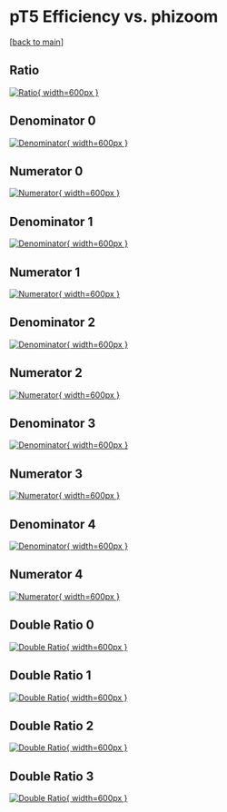 # pT5 Efficiency vs. phizoom

[[back to main](./)]



## Ratio

[![Ratio](../mtv/var/pT5_xtr_13_-1_eff_phizoom.png){ width=600px }](../mtv/var/pT5_xtr_13_-1_eff_phizoom.pdf)

## Denominator 0

[![Denominator](../mtv/den/pT5_xtr_13_-1_eff_phizoom_den0.png){ width=600px }](../mtv/den/pT5_xtr_13_-1_eff_phizoom_den0.pdf)

## Numerator 0

[![Numerator](../mtv/num/pT5_xtr_13_-1_eff_phizoom_num0.png){ width=600px }](../mtv/num/pT5_xtr_13_-1_eff_phizoom_num0.pdf)

## Denominator 1

[![Denominator](../mtv/den/pT5_xtr_13_-1_eff_phizoom_den1.png){ width=600px }](../mtv/den/pT5_xtr_13_-1_eff_phizoom_den1.pdf)

## Numerator 1

[![Numerator](../mtv/num/pT5_xtr_13_-1_eff_phizoom_num1.png){ width=600px }](../mtv/num/pT5_xtr_13_-1_eff_phizoom_num1.pdf)

## Denominator 2

[![Denominator](../mtv/den/pT5_xtr_13_-1_eff_phizoom_den2.png){ width=600px }](../mtv/den/pT5_xtr_13_-1_eff_phizoom_den2.pdf)

## Numerator 2

[![Numerator](../mtv/num/pT5_xtr_13_-1_eff_phizoom_num2.png){ width=600px }](../mtv/num/pT5_xtr_13_-1_eff_phizoom_num2.pdf)

## Denominator 3

[![Denominator](../mtv/den/pT5_xtr_13_-1_eff_phizoom_den3.png){ width=600px }](../mtv/den/pT5_xtr_13_-1_eff_phizoom_den3.pdf)

## Numerator 3

[![Numerator](../mtv/num/pT5_xtr_13_-1_eff_phizoom_num3.png){ width=600px }](../mtv/num/pT5_xtr_13_-1_eff_phizoom_num3.pdf)

## Denominator 4

[![Denominator](../mtv/den/pT5_xtr_13_-1_eff_phizoom_den4.png){ width=600px }](../mtv/den/pT5_xtr_13_-1_eff_phizoom_den4.pdf)

## Numerator 4

[![Numerator](../mtv/num/pT5_xtr_13_-1_eff_phizoom_num4.png){ width=600px }](../mtv/num/pT5_xtr_13_-1_eff_phizoom_num4.pdf)

## Double Ratio 0

[![Double Ratio](../mtv/ratio/pT5_xtr_13_-1_eff_phizoom_ratio0.png){ width=600px }](../mtv/ratio/pT5_xtr_13_-1_eff_phizoom_ratio0.pdf)

## Double Ratio 1

[![Double Ratio](../mtv/ratio/pT5_xtr_13_-1_eff_phizoom_ratio1.png){ width=600px }](../mtv/ratio/pT5_xtr_13_-1_eff_phizoom_ratio1.pdf)

## Double Ratio 2

[![Double Ratio](../mtv/ratio/pT5_xtr_13_-1_eff_phizoom_ratio2.png){ width=600px }](../mtv/ratio/pT5_xtr_13_-1_eff_phizoom_ratio2.pdf)

## Double Ratio 3

[![Double Ratio](../mtv/ratio/pT5_xtr_13_-1_eff_phizoom_ratio3.png){ width=600px }](../mtv/ratio/pT5_xtr_13_-1_eff_phizoom_ratio3.pdf)


